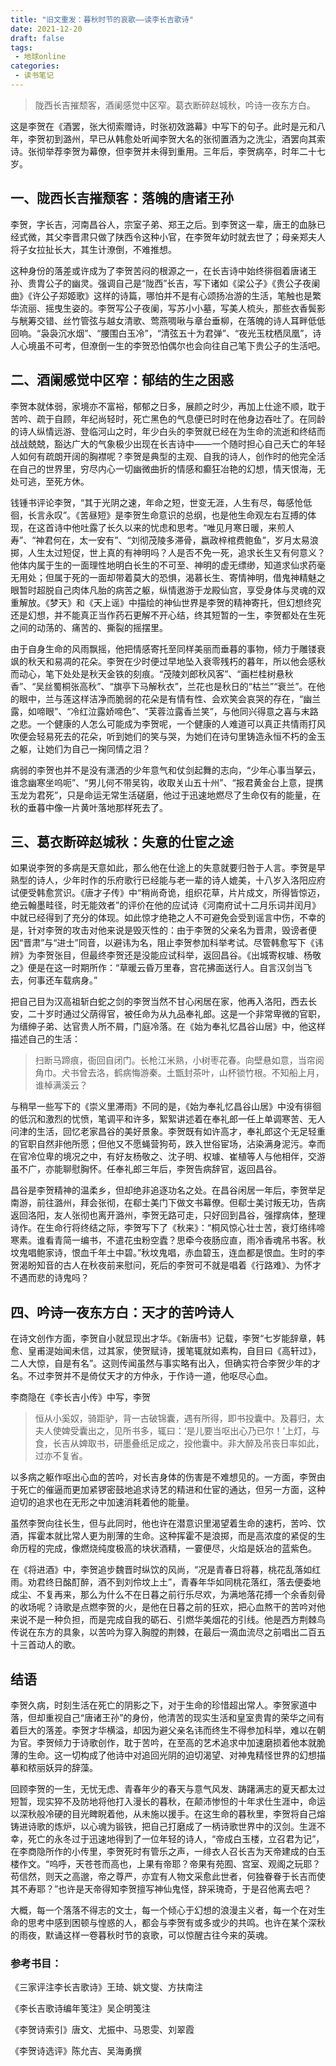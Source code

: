 ```yaml
---
title: "旧文重发：暮秋时节的哀歌——读李长吉歌诗"
date: 2021-12-20
draft: false
tags: 
 - 地球online
categories:
 - 读书笔记
---
```

>陇西长吉摧颓客，酒阑感觉中区窄。葛衣断碎赵城秋，吟诗一夜东方白。

这是李贺在《酒罢，张大彻索赠诗，时张初效潞幕》中写下的句子。此时是元和八年，李贺初到潞州，早已从韩愈处听闻李贺大名的张彻置酒为之洗尘，酒罢向其索诗。张彻举荐李贺为幕僚，但李贺并未得到重用。三年后，李贺病卒，时年二十七岁。

## 一、陇西长吉摧颓客：落魄的唐诸王孙

李贺，字长吉，河南昌谷人，宗室子弟、郑王之后。到李贺这一辈，唐王的血脉已经式微，其父李晋肃只做了陕西令这种小官，在李贺年幼时就去世了；母亲郑夫人将子女拉扯长大，其生计潦倒，不难推想。

这种身份的落差或许成为了李贺苦闷的根源之一，在长吉诗中始终徘徊着唐诸王孙、贵胄公子的幽灵。强调自己是“陇西”长吉，写下诸如《梁公子》《贵公子夜阑曲》《许公子郑姬歌》这样的诗篇，哪怕并不是有心颂扬冶游的生活，笔触也是繁华流丽、摇曳生姿的。李贺写公子夜阑，写苏小小墓，写美人梳头，那些衣香鬓影与觥筹交错、丝竹管弦与越女清歌、莺燕啁啾与章台垂柳，在落魄的诗人耳畔低低回响。“袅袅沉水烟”、“腰围白玉冷”，“清弦五十为君弹”、“夜光玉枕栖凤凰”，诗人心境虽不可考，但潦倒一生的李贺恐怕偶尔也会向往自己笔下贵公子的生活吧。

## 二、酒阑感觉中区窄：郁结的生之困惑

李贺本就体弱，家境亦不富裕，郁郁之日多，展颜之时少，再加上仕途不顺，耽于苦吟、疏于自顾，年纪尚轻时，死亡黑色的气息便已时时在他身边吞吐了。在同龄的诗人纵情远游、登临河山之时，年少白头的李贺就已经在为生命的流逝和终结而战战兢兢，豁达广大的气象极少出现在长吉诗中——一个随时担心自己夭亡的年轻人如何有疏朗开阔的胸襟呢？李贺是典型的主观、自我的诗人，创作时的他完全活在自己的世界里，穷尽内心一切幽微曲折的情感和癫狂冶艳的幻想，情天恨海，无处可逃，至死方休。

钱锺书评论李贺，“其于光阴之速，年命之短，世变无涯，人生有尽，每感怆低徊，长言永叹”。《苦昼短》是李贺生命意识的总纲，也是他生命观左右互搏的体现，在这首诗中他吐露了长久以来的忧虑和思考。“唯见月寒日暖，来煎人寿”、“神君何在，太一安有”、“刘彻茂陵多滞骨，嬴政梓棺费鲍鱼”，岁月太易浪掷，人生太过短促，世上真的有神明吗？人是否不免一死，追求长生又有何意义？他体内属于生的一面理性地明白长生的不可至、神明的虚无缥缈，知道求仙求药毫无用处；但属于死的一面却带着莫大的恐惧，渴慕长生、寄情神明，借鬼神精魅之眼暂时超脱自己肉体凡胎的病苦之躯，纵情遨游于龙殿仙宫，享受身体与灵魂的双重解放。《梦天》和《天上谣》中描绘的神仙世界是李贺的精神寄托，但幻想终究还是幻想，并不能真正当作药石更解不开心结，终其短暂的一生，李贺都处在生死之间的动荡的、痛苦的、撕裂的摇摆里。

由于自身生命的风雨飘摇，他把情感寄托至同样美丽而垂暮的事物，倾力于雕镂衰飒的秋天和易凋的花朵。李贺在少时便过早地坠入衰零残朽的暮年，所以他会感秋而动心，笔下处处是秋天金铁的刻痕。“茂陵刘郎秋风客”、“画栏桂树悬秋香”、“吴丝蜀桐张高秋”、“旗亭下马解秋衣”，兰花也是秋日的“枯兰”“衰兰”。在他的眼中，兰与莲这样洁净而脆弱的花朵是有情有性、会欢笑会哀哭的存在，“幽兰露，如啼眼”、“冷红泣露娇啼色”、“芙蓉泣露香兰笑”，与他同兴得意之喜与末路之悲。一个健康的人怎么可能成为李贺呢，一个健康的人难道可以真正共情雨打风吹便会轻易死去的花朵，听到她们的笑与哭，为她们在诗句里铸造永恒不朽的金玉之躯，让她们为自己一掬同情之泪？

病弱的李贺也并不是没有潇洒的少年意气和仗剑起舞的志向，“少年心事当拏云，谁念幽寒坐呜呃”、“男儿何不带吴钩，收取关山五十州”、“报君黄金台上意，提携玉龙为君死”，只是命运无常生活磋磨，他过于迅速地燃尽了生命仅有的能量，在秋的垂暮中像一片黄叶落地那样死去了。

## 三、葛衣断碎赵城秋：失意的仕宦之途

如果说李贺的多病是天意如此，那么他在仕途上的失意就要归咎于人言。李贺是早熟型的诗人，少年时作的乐府歌行已经能与老一辈的诗人媲美，十八岁入洛阳应府试便受韩愈赏识。《唐才子传》中“稍尚奇诡，组织花草，片片成文，所得皆惊迈，绝云翰墨畦径，时无能效者”的评价在他的应试诗《河南府试十二月乐词并闰月》中就已经得到了充分的体现。如此惊才绝艳之人不可避免会受到谣言中伤，不幸的是，针对李贺的攻击对他来说是毁灭性的：由于李贺的父亲名为晋肃，毁谤者便因“晋肃”与“进士”同音，以避讳为名，阻止李贺参加科举考试。尽管韩愈写下《讳辨》为李贺张目，但最终李贺还是没能应试科举，返回昌谷。《出城寄权璩、杨敬之》便是在这一时期所作：“草暖云昏万里春，宫花拂面送行人。自言汉剑当飞去，何事还车载病身。”

把自己目为汉高祖斩白蛇之剑的李贺当然不甘心闲居在家，他再入洛阳，西去长安，二十岁时通过父荫得官，被任命为从九品奉礼郎。这是一个非常卑微的官职，为缙绅子弟、达官贵人所不屑，门庭冷落。在《始为奉礼忆昌谷山居》中，他这样描述自己的生活：
>扫断马蹄痕，衙回自闭门。长枪江米熟，小树枣花春。向壁悬如意，当帘阅角巾。犬书曾去洛，鹤病悔游秦。土甑封茶叶，山杯锁竹根。不知船上月，谁棹满溪云？

与稍早一些写下的《崇义里滞雨》不同的是，《始为奉礼忆昌谷山居》中没有徘徊的低沉和激烈的忧愤，笔调平和许多，絮絮讲述着在奉礼郎一任上单调寒苦、无人问津的生活，回忆老家昌谷的美好景象。李贺既有如许高才，奉礼郎这个无足轻重的官职自然非他所愿；但他又不愿蝇营狗苟，跌入世俗宦场，沾染满身泥污。幸而在官冷位卑的境况之中，有好友杨敬之、沈子明、权璩、崔植等人与他相伴，交游虽不广，亦能聊慰胸怀。任奉礼郎三年后，李贺告病辞官，返回昌谷。

昌谷是李贺精神的温柔乡，但却绝非追逐功名之处。在昌谷闲居一年后，李贺举足南游，前往潞州，拜会张彻，在郗士美门下做文书幕僚。但郗士美讨叛无功，告病返回洛阳，友人张彻也离开潞州，李贺无路可走，只好回到昌谷，强撑病体，整理诗作。在生命行将终结之际，李贺写下了《秋来》：“桐风惊心壮士苦，衰灯络纬啼寒素。谁看青简一编书，不遣花虫粉空蠹？思牵今夜肠应直，雨冷香魂吊书客。秋坟鬼唱鲍家诗，恨血千年土中碧。”秋坟鬼唱，赤血碧玉，连血都是恨血。生时的李贺渴盼知音的古人在秋夜前来慰问，死后的李贺可不就是唱着《行路难》、为怀才不遇而悲的诗鬼吗？

## 四、吟诗一夜东方白：天才的苦吟诗人

在诗文创作方面，李贺自小就显现出才华。《新唐书》记载，李贺“七岁能辞章，韩愈、皇甫湜始闻未信，过其家，使贺赋诗，援笔辄就如素构，自目曰《高轩过》，二人大惊，自是有名”。这则传闻虽然与事实略有出入，但确实符合李贺少年的才名。不过李贺并不是倚仗天才的方仲永，于作诗一道，他呕尽心血。

李商隐在《李长吉小传》中写，李贺
>恒从小奚奴，骑距驴，背一古破锦囊，遇有所得，即书投囊中。及暮归，太夫人使婢受囊出之，见所书多，辄曰：‘是儿要当呕出心乃已尔！’上灯，与食，长吉从婢取书，研墨叠纸足成之，投他囊中。非大醉及吊丧日率如此，过亦不复省。

以多病之躯作呕出心血的苦吟，对长吉身体的伤害是不难想见的。一方面，李贺由于死亡的催逼而更加紧锣密鼓地追求诗艺的精进和仕宦的通达，但另一方面，这种迫切的追求也在无形之中加速消耗着他的能量。

虽然李贺向往长生，但与此同时，他也许在潜意识里渴望着生命的速朽，苦吟、饮酒，挥霍本就比常人更为削薄的生命。这种挥霍不是浪掷，而是高浓度的紧促的生命历程的完成，像燃烧纯度极高的块状酒精，一霎便尽，火焰是妖冶的蓝紫色。

在《将进酒》中，李贺追步魏晋时纵饮的风尚，“况是青春日将暮，桃花乱落如红雨。劝君终日酩酊醉，酒不到刘伶坟上土”，青春年华如同桃花落红，落去便委地成尘、不复再来，那么为什么不在日暮之前行乐尽欢，为满地落花搏一个余香刻骨的收场呢？诗歌是点燃李贺的火，是他在日暮之前的狂欢，把心血熬干的苦吟对他来说不是一种负担，而是完成自我的砺石、引燃华美烟花的引线。他是西方荆棘鸟传说在东方的具象，以苦吟为穿入胸膛的荆棘，在最后一滴血流尽之前唱出二百五十三首动人的歌。

## 结语

李贺久病，时刻生活在死亡的阴影之下，对于生命的珍惜超出常人。李贺家道中落，但却重视自己“唐诸王孙”的身份，他清苦的现实生活和皇室贵胄的荣华之间有着巨大的落差。李贺才华横溢，却因为避父亲名讳而终生不得参加科举，难以在朝为官。李贺倾力于诗歌创作，耽于苦吟，在至高的艺术追求中加速磨损着他本就脆薄的生命。这一切构成了他诗中对追回光阴的迫切渴望、对神鬼精怪世界的幻想描摹和秾丽妖异的辞藻。

回顾李贺的一生，无忧无虑、青春年少的春天与意气风发、踌躇满志的夏天都太过短暂，现实猝不及防地将他打入漫长的暮秋，在颠沛惨怛的十年求仕生涯中，命运以深秋般冷硬的目光睥睨着他，从未施以援手。在这生命的暮秋里，李贺将自己熔铸进诗歌的炼炉，以心魂为锻铁，把自己打磨成了一柄诗歌世界中的汉剑。生涯不幸，死亡的永冬过于迅速地得到了一位年轻的诗人，“帝成白玉楼，立召君为记”，在李商隐所作的小传里，李贺死时有管乐之声，一绯衣人召长吉为天帝建成的白玉楼作文。“呜呼，天苍苍而高也，上果有帝耶？帝果有苑囿、宫室、观阁之玩耶？苟信然，则天之高邈，帝之尊严，亦宜有人物文采愈此世者，何独眷眷于长吉而使其不寿耶？”也许是天帝得知李贺擅写神仙鬼怪，辞采瑰奇，于是召他离去吧？

大概，每一个落落不得志的文士，每一个倾心于幻想的浪漫主义者，每一个在对生命的思考中感到困顿与惶惑的人，都会与李贺有或多或少的共鸣。也许在某个深秋的雨夜，默诵这样一卷暮秋时节的哀歌，可以惊醒古往今来的英魂。

### 参考书目：
《三家评注李长吉歌诗》王琦、姚文燮、方扶南注

《李长吉歌诗编年笺注》吴企明笺注

《李贺诗索引》唐文、尤振中、马恩雯、刘翠霞

《李贺诗选评》陈允吉、吴海勇撰
